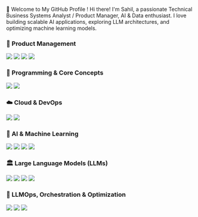 🚀 Welcome to My GitHub Profile !
Hi there! I'm Sahil, a passionate Technical Business Systems Analyst / Product Manager, AI & Data enthusiast. I love building scalable AI applications, exploring LLM architectures, and optimizing machine learning models.

### 🔹 Product Management 
<p align="left">
  <img src="https://img.shields.io/badge/Product%20Vision%20-%20white?style=for-the-badge&logo=producthunt&logoColor=white&logoSize=auto&color=blue"/>
  <img src="https://img.shields.io/badge/Product%20Strategy%20-%20white?style=for-the-badge&logo=packt&logoColor=white&logoSize=auto&color=orange" />
  <img src="https://img.shields.io/badge/Go%20to%20Market%20Strategy(GTM)%20-%20blue?style=for-the-badge&logo=go&logoColor=white&logoSize=auto&color=purple" />
  <img src="https://img.shields.io/badge/SDLC%20%2F%20MLDLC%20-%20blue?style=for-the-badge&logo=loop&logoColor=white&logoSize=auto&color=green" />
</p>

### 🔹 Programming & Core Concepts  
<p align="left">
  <img src="https://img.shields.io/badge/Python-3776AB?style=for-the-badge&logo=python&logoColor=white" />
  <img src="https://img.shields.io/badge/SQL-4479A1?style=for-the-badge&logo=mysql&logoColor=white" />
</p>

### ☁️ Cloud & DevOps  
<p align="left">
  <!--<img src="https://img.shields.io/badge/AWS-232F3E?style=for-the-badge&logo=amazon-aws&logoColor=white" /> -->
  <img src="https://img.shields.io/badge/Google%20Cloud-4285F4?style=for-the-badge&logo=google-cloud&logoColor=white" />
  <img src="https://img.shields.io/badge/Azure-0078D4?style=for-the-badge&logo=microsoft-azure&logoColor=white" />
</p>

### 🤖 AI & Machine Learning  
<p align="left">
  <img src="https://img.shields.io/badge/Machine%20Learning-FF6F00?style=for-the-badge&logo=mlflow&logoColor=white" />
  <img src="https://img.shields.io/badge/Deep%20Learning-FF0000?style=for-the-badge&logo=pytorch&logoColor=white" />
  <img src="https://img.shields.io/badge/TensorFlow-FF6F00?style=for-the-badge&logo=tensorflow&logoColor=white" />
  <img src="https://img.shields.io/badge/PyTorch-EE4C2C?style=for-the-badge&logo=pytorch&logoColor=white" />
</p>

### 🏛️ Large Language Models (LLMs)  
<p align="left">
  <img src="https://img.shields.io/badge/GPT-005571?style=for-the-badge&logo=openai&logoColor=white" />
  <img src="https://img.shields.io/badge/Google%20Gemini%20-%20white?style=for-the-badge&logo=googlegemini&logoColor=white&color=blue" />
  <img src="https://img.shields.io/badge/Hugging%20Face%20-%20white?style=for-the-badge&logo=huggingface&logoColor=white&color=red" />
  <img src="https://img.shields.io/badge/LangChain-000000?style=for-the-badge&logo=chain&logoColor=white" />
</p>

### 🎯 LLMOps, Orchestration & Optimization  
<p align="left">
  <img src="https://img.shields.io/badge/LLMOps-000000?style=for-the-badge&logo=mlflow&logoColor=white" />
  <img src="https://img.shields.io/badge/Orchestration-3399FF?style=for-the-badge&logo=kubernetes&logoColor=white" />
  <img src="https://img.shields.io/badge/Cost%20Optimization-FF8800?style=for-the-badge&logo=dollar&logoColor=white" />
</p>

<!--### 📚 RAG, Knowledge Graphs & Multi-Agent Systems  
<p align="left">
  <img src="https://img.shields.io/badge/RAG-002F6C?style=for-the-badge&logo=graph&logoColor=white" />
  <img src="https://img.shields.io/badge/Knowledge%20Graphs-4B0082?style=for-the-badge&logo=semantic-web&logoColor=white" />
  <img src="https://img.shields.io/badge/Multi-Agent%20Systems-663399?style=for-the-badge&logo=robot-framework&logoColor=white" />
</p> -->
